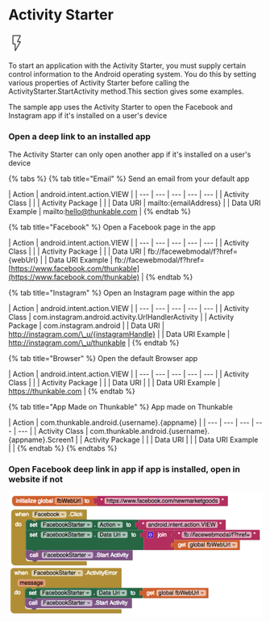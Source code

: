 # Activity Starter

### ![](../../../../.gitbook/assets/activity-starter-icon.png)

To start an application with the Activity Starter, you must supply certain control information to the Android operating system. You do this by setting various properties of Activity Starter before calling the ActivityStarter.StartActivity method.This section gives some examples.

The sample app uses the Activity Starter to open the Facebook and Instagram app if it's installed on a user's device

### Open a deep link to an installed app

The Activity Starter can only open another app if it's installed on a user's device

{% tabs %}
{% tab title="Email" %}
Send an email from your default app

| Action | android.intent.action.VIEW |
| --- | --- | --- | --- | --- |
| Activity Class |  |
| Activity Package |  |
| Data URI | mailto:{emailAddress} |
| Data URI Example | mailto:hello@thunkable.com |
{% endtab %}

{% tab title="Facebook" %}
Open a Facebook page in the app

| Action | android.intent.action.VIEW |
| --- | --- | --- | --- | --- |
| Activity Class |  |
| Activity Package |  |
| Data URI | fb://facewebmodal/f?href={webUrl} |
| Data URI Example | fb://facewebmodal/f?href=[https://www.facebook.com/thunkable](https://www.facebook.com/thunkable) |
{% endtab %}

{% tab title="Instagram" %}
Open an Instagram page within the app

| Action | android.intent.action.VIEW |
| --- | --- | --- | --- | --- |
| Activity Class | com.instagram.android.activity.UrlHandlerActivity |
| Activity Package | com.instagram.android |
| Data URI | http://instagram.com/\_u/{instagramHandle} |
| Data URI Example | http://instagram.com/\_u/thunkable |
{% endtab %}

{% tab title="Browser" %}
Open the default Browser app

| Action | android.intent.action.VIEW |
| --- | --- | --- | --- | --- |
| Activity Class |  |
| Activity Package |  |
| Data URI |  |
| Data URI Example | https://thunkable.com |
{% endtab %}

{% tab title="App Made on Thunkable" %}
App made on Thunkable

| Action | com.thunkable.android.{username}.{appname} |
| --- | --- | --- | --- | --- |
| Activity Class | com.thunkable.android.{username}.{appname}.Screen1 |
| Activity Package |  |
| Data URI |  |
| Data URI Example |  |
{% endtab %}
{% endtabs %}

### Open Facebook deep link in app if app is installed, open in website if not

![](../../../../.gitbook/assets/activity-starter-blocks-1.png)

